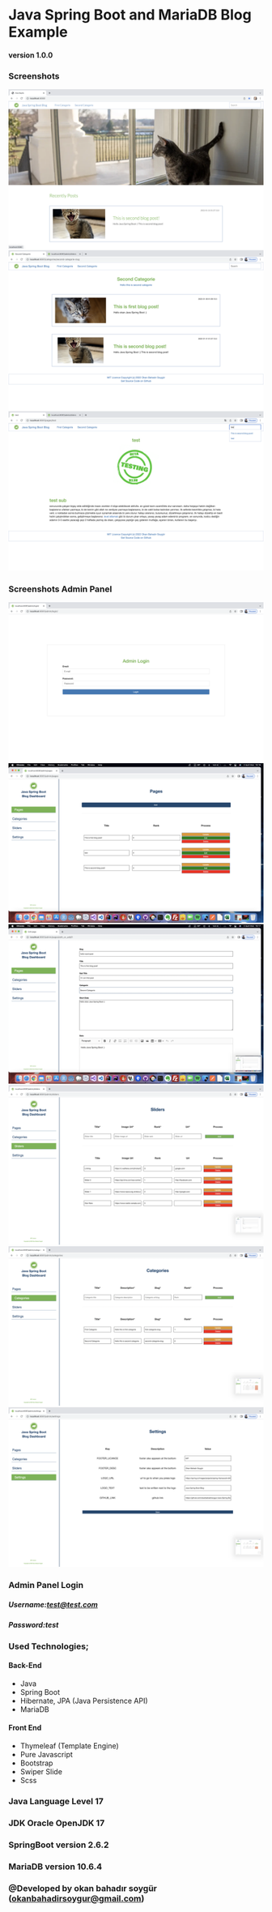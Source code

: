 # Java Spring Boot and MariaDB Blog Example
#### version 1.0.0


### Screenshots 
![Screenshot](screenshots/one.png)
![Screenshot](screenshots/six.png)
![Screenshot](screenshots/five.png)


### Screenshots Admin Panel
![Screenshot](screenshots/admin7.png)
![Screenshot](screenshots/admin8.png)
![Screenshot](screenshots/admin2.png)
![Screenshot](screenshots/admin4.png)
![Screenshot](screenshots/admin5.png)
![Screenshot](screenshots/admin6.png)

### Admin Panel Login
##### Username:test@test.com
##### Password:test




### Used Technologies;

#### Back-End
- Java
- Spring Boot 
- Hibernate, JPA (Java Persistence API)
- MariaDB

#### Front End
- Thymeleaf (Template Engine)
- Pure Javascript
- Bootstrap
- Swiper Slide
- Scss

### Java Language Level 17
### JDK Oracle OpenJDK 17
### SpringBoot version 2.6.2
### MariaDB version 10.6.4



### @Developed by okan bahadır soygür (okanbahadirsoygur@gmail.com)



